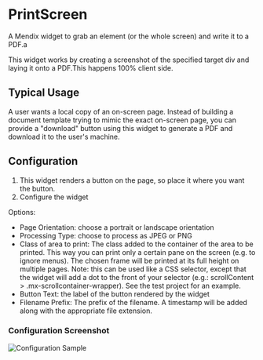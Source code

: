 # PrintScreen

A Mendix widget to grab an element (or the whole screen) and write it to a PDF.a

This widget works by creating a screenshot of the specified target div and laying it onto a PDF.This happens 100% client side.

## Typical Usage

A user wants a local copy of an on-screen page. Instead of building a document template trying to mimic the exact on-screen page, you can provide a "download" button using this widget to generate a PDF and download it to the user's machine.

## Configuration

 1. This widget renders a button on the page, so place it where you want the button.
 2. Configure the widget

Options:
 - Page Orientation: choose a portrait or landscape orientation
 - Processing Type: choose to process as JPEG or PNG
 - Class of area to print: The class added to the container of the area to be printed. This way you can print only a certain pane on the screen (e.g. to ignore menus). The chosen frame will be printed at its full height on multiple pages. Note: this can be used like a CSS selector, except that the widget will add a dot to the front of your selector (e.g.: scrollContent > .mx-scrollcontainer-wrapper). See the test project for an example.
 - Button Text: the label of the button rendered by the widget
 - Filename Prefix: The prefix of the filename. A timestamp will be added along with the appropriate file extension.

### Configuration Screenshot
 ![Configuration Sample](https://github.com/tieniber/PrintScreen/blob/master/assets/PrintScreenConfig.png)
